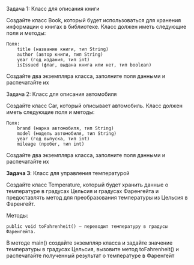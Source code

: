 
Задача 1: Класс для описания книги

Создайте класс Book, который будет использоваться для хранения информации о книгах в библиотеке.
Класс должен иметь следующие поля и методы:

    Поля:
        title (название книги, тип String)
        author (автор книги, тип String)
        year (год издания, тип int)
        isIssued (флаг, выдана книга или нет, тип boolean)

Создайте два экземпляра класса, заполните поля данными и распечатайте их

Задача 2: Класс для описания автомобиля

Создайте класс Car, который описывает автомобиль.
Класс должен иметь следующие поля и методы:

    Поля:
        brand (марка автомобиля, тип String)
        model (модель автомобиля, тип String)
        year (год выпуска, тип int)
        mileage (пробег, тип int)

Создайте два экземпляра класса, заполните поля данными и распечатайте их

**Задача 3**: Класс для управления температурой

Создайте класс Temperature, который будет хранить данные о температуре в градусах Цельсия и
градусах Фаренгейта и предоставлять метод для преобразования температуры из Цельсия в Фаренгейт.

Методы:

    public void toFahrenheit() — переводит температуру в градусы Фаренгейта.

В методе main() создайте экземпляр класса и задайте значение температуры в градусах Цельсия,
вызовите метод toFahrenheit() и распечатайте полученный результат о температуре в Фаренгейт
